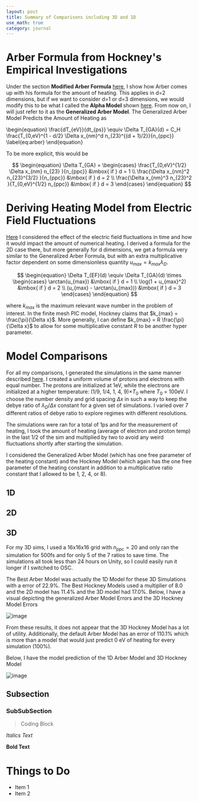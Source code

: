 ```yaml
---
layout: post
title: Summary of Comparisons including 3D and 1D
use_math: true
category: journal
---
```



# Arber Formula from Hockney's Empirical Investigations
Under the section **Modified Arber Formula** [here](https://ronak-n-desai.github.io/osunotebook/22aut2/), I show how Arber comes up with his formula for the amount of heating. This applies in d=2 dimensions, but if we want to consider d=1 or d=3 dimensions, we would modify this to be what I called the **Alpha Model** shown [here](https://ronak-n-desai.github.io/osunotebook/22aut1/). From now on, I will just refer to it as the **Generalized Arber Model**. The Generalized Arber Model Predicts the Amount of Heating as

\begin{equation}
\frac{dT_{eV}}{dt_{ps}} \equiv \Delta T_{GA}(d) = C_H \frac{T_{0,eV}^{1 - d/2} \Delta x_{nm}^d n_{23}^{(d + 1)/2}}{n_{ppc}} \label{eq:arber}
\end{equation}

To be more explicit, this would be 

$$
\begin{equation}
\Delta T_{GA} = 
\begin{cases}
\frac{T_{0,eV}^{1/2} \Delta x_{nm} n_{23} }{n_{ppc}} &\mbox{ if } d = 1 \\
\frac{\Delta x_{nm}^2 n_{23}^{3/2} }{n_{ppc}} &\mbox{ if } d = 2 \\
\frac{\Delta x_{nm}^3 n_{23}^2 }{T_{0,eV}^{1/2} n_{ppc}} &\mbox{ if } d = 3
\end{cases}
\end{equation}
$$

# Deriving Heating Model from Electric Field Fluctuations

[Here](https://ronak-n-desai.github.io/osunotebook/22aut5/) I considered the effect of the electric field fluctuations in time and how it would impact the amount of numerical heating. I derived a formula for the 2D case there, but more generally for d dimensions, we get a formula very similar to the Generalized Arber Formula, but with an extra multiplicative factor dependent on some dimensionless quantity $u_{max} = k_{max} \lambda_D$. 


$$
\begin{equation}
  \Delta T_{EF}(d) \equiv \Delta T_{GA}(d) \times 
  \begin{cases}
  \arctan(u_{max}) &\mbox{ if }  d = 1 \\
  \log(1 + u_{max}^2) &\mbox{ if }  d = 2 \\
  (u_{max} - \arctan(u_{max})) &\mbox{ if }  d = 3
  \end{cases}
\end{equation}
$$

where $k_{max}$ is the maximum relevant wave number in the problem of interest. In the finite mesh PIC model, Hockney claims that $k_{max} = \frac{\pi}{\Delta x}$. More generally, I can define $k_{max} = R \frac{\pi}{\Delta x}$ to allow for some multiplicative constant $R$ to be another hyper parameter.

# Model Comparisons

For all my comparisons, I generated the simulations in the same manner described [here](https://ronak-n-desai.github.io/osunotebook/22aut1/). I created a uniform volume of protons and electrons with equal number. The protons are initialized at 1eV, while the electrons are initialized at a higher temperature: (1/9, 1/4, 1, 4, 9)$\times T_0$ where $T_0$ = 100eV. I choose the number density and grid spacing $\Delta x$ in such a way to keep the debye ratio of $\lambda_D / \Delta x$ constant for a given set of simulations. I varied over 7 different ratios of debye ratio to explore regimes with different resolutions. 

The simulations were ran for a total of 1ps and for the measurement of heating, I took the amount of heating (average of electron and proton temp) in the last 1/2 of the sim and multiplied by two to avoid any weird fluctuations shortly after starting the simulation.

I considered the Generalized Arber Model (which has one free parameter of the heating constant) and the Hockney Model (which again has the one free parameter of the heating constant in addition to a multiplicative ratio constant that I allowed to be 1, 2, 4, or 8). 

## 1D

## 2D

## 3D
For my 3D sims, I used a 16x16x16 grid with $n_{ppc} = 20$ and only ran the simulation for 500fs and for only 5 of the 7 ratios to save time. The simulations all took less than 24 hours on Unity, so I could easily run it longer if I switched to OSC.

The Best Arber Model was actually the 1D Model for these 3D Simulations with a error of 22.9%. The Best Hockney Models used a multiplier of 8.0 and the 2D model has 11.4% and the 3D model had 17.0%. Below, I have a visual depicting the generalized Arber Model Errors and the 3D Hockney Model Errors

![image](https://user-images.githubusercontent.com/98538788/207101630-3c48bc1e-e1fb-43a9-8a98-4ffd4bcdb207.png)

From these results, it does not appear that the 3D Hockney Model has a lot of utility. Additionally, the default Arber Model has an error of 110.1% which is more than a model that would just predict 0 eV of heating for every simulation (100%). 

Below, I have the model prediction of the 1D Arber Model and 3D Hockney Model

![image](https://user-images.githubusercontent.com/98538788/207103426-70b85b76-3d64-437c-a52e-4f32589a902b.png)




## Subsection

### SubSubSection 

> Coding Block

*Italics Text* 

**Bold Text**

# Things to Do
- Item 1
- Item 2
